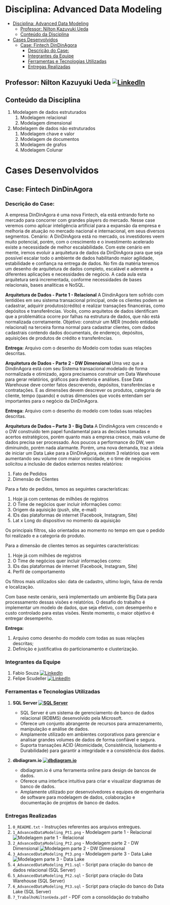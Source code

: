 # Disciplina: Advanced Data Modeling

- [Disciplina: Advanced Data Modeling](#disciplina-advanced-data-modeling)
  - [Professor: Nilton Kazuyuki Ueda ](#professor-nilton-kazuyuki-ueda-)
  - [Conteúdo da Disciplina](#conteúdo-da-disciplina)
- [Cases Desenvolvidos](#cases-desenvolvidos)
  - [Case: Fintech DinDinAgora](#case-fintech-dindinagora)
    - [Descrição do Case:](#descrição-do-case)
    - [Integrantes da Equipe](#integrantes-da-equipe)
    - [Ferramentas e Tecnologias Utilizadas](#ferramentas-e-tecnologias-utilizadas)
    - [Entregas Realizadas](#entregas-realizadas)

## Professor: Nilton Kazuyuki Ueda [![LinkedIn](https://img.shields.io/badge/LinkedIn-Profile-blue?style=flat-square&logo=linkedin)](https://www.linkedin.com/in/niltonkazuyukiueda/)

## Conteúdo da Disciplina
1. Modelagem de dados estruturados 
   1. Modelagem relacional
   2. Modelagem dimensional 
2. Modelagem de dados não estruturados
   1. Modelagem chave e valor
   2. Modelagem de documentos
   3. Modelagem de grafos
   4. Modelagem Colunar

# Cases Desenvolvidos
## Case: Fintech DinDinAgora
### Descrição do Case:
A empresa DinDinAgora é uma nova Fintech, ela está entrando forte no mercado para concorrer com grandes players do mercado.
Nesse case veremos como aplicar inteligência artificial para a expansão da empresa e melhoria de atuação no mercado nacional e internacional, em seus diversos segmentos.
Cenário: A DinDinAgora está no mercado, os investidores veem muito potencial, porém, com o crescimento e o investimento acelerado existe a necessidade de melhor escalabilidade. Com este cenário em mente, iremos evoluir a arquitetura de dados da DinDinAgora para que seja possível escalar todo o ambiente de dados habilitando maior agilidade, estabilidade e confiança na entrega de dados. No fim da matéria teremos um desenho de arquitetura de dados completo, escalável e aderente a diferentes aplicações e necessidades de negócio. A cada aula esta arquitetura será incrementada, conforme necessidades de bases relacionais, bases analíticas e NoSQL.

**Arquitetura de Dados - Parte 1 - Relacional**
A DindinAgora tem sofrido com lentidões em seu sistema transacional principal, onde os clientes podem se cadastrar, adquirir produtos(crédito) e realizar transações financeiras, como depósitos e transferências. Vocês, como arquitetos de dados identificam que a problemática ocorre por falhas na estrutura de dados, que não está normalizada corretamente. 
Objetivo: construir um MER (modelo entidade relacional) na terceira forma normal para cadastrar clientes, com dados cadastrais contendo dados documentais, de endereço, depósitos, aquisições de produtos de crédito e transferências.

**Entrega:** 
Arquivo com o desenho do Modelo com todas suas relações descritas.

**Arquitetura de Dados - Parte 2 - DW Dimensional**
Uma vez que a DindinAgora está com seu Sistema transacional modelado de forma normalizada e otimizado, agora precisamos construir um Data Warehouse para gerar relatórios, gráficos para diretoria e análises. Esse Data Warehouse deve conter fatos descrevendo, depósitos, transferências e contratações. E as dimensões devem descrever os produtos, categoria de cliente, tempo (quando) e outras dimensões que vocês entendam ser importantes para o negócio da DinDinAgora.

**Entrega:** 
Arquivo com o desenho do modelo com todas suas relações descritas.

**Arquitetura de Dados – Parte 3 - Big Data**
A DindinAgora vem crescendo e o DW construído tem papel fundamental para as decisões tomadas e acertos estratégicos, porém quanto mais a empresa cresce, mais volume de dados precisa ser processado. Aos poucos a performance do DW, vem diminuindo, porém nada alarmante. Porém, uma nova demanda, traz a ideia de iniciar um Data Lake para a DinDinAgora, existem 3 relatórios que vem aumentando seu volume com maior velocidade, e o time de negócios solicitou a inclusão de dados externos nestes relatórios: 
1.	Fato de Pedidos
2.	Dimensão de Clientes

Para a fato de pedidos, temos as seguintes características: 
1.	Hoje já com centenas de milhões de registros
2.	O Time de negócios quer incluir informações como:
   1. Origem da aquisição (push, site, e-mail)
   2. IDs das plataformas de internet (Facebook, Instagram, Site) 
   3. Lat x Long do dispositivo no momento da aquisição 
   
Os principais filtros, são orientados ao momento no tempo em que o pedido foi realizado e a categoria do produto.

Para a dimensão de clientes temos as seguintes características: 
1.	Hoje já com milhões de registros
2.	O Time de negócios quer incluir informações como: 
   1. IDs das plataformas de internet (Facebook, Instagram, Site) 
   2. Perfil de comportamento

Os filtros mais utilizados são: data de cadastro, ultimo login, faixa de renda e localização.

Com base neste cenário, será implementado um ambiente Big Data para processamento dessas visões e relatórios. O desafio do trabalho é implementar um modelo de dados, que seja efetivo, com desempenho e custo controlado para estas visões. Neste momento, o maior objetivo é entregar desempenho.

**Entrega:** 
1. Arquivo como desenho do modelo com todas as suas relações descritas;
2. Definição e justificativa do particionamento e clusterização.

### Integrantes da Equipe
1. Fabio Souza [![LinkedIn](https://img.shields.io/badge/LinkedIn-Profile-blue?style=flat-square&logo=linkedin)](https://www.linkedin.com/in/fabiomarcelosouza/)
2. Felipe Scudeller [![LinkedIn](https://img.shields.io/badge/LinkedIn-Profile-blue?style=flat-square&logo=linkedin)](https://www.linkedin.com/in/felipe-scudeller/)

### Ferramentas e Tecnologias Utilizadas
1. **SQL Server [![SQL Server](https://img.shields.io/badge/SQL_Server-Database-red?style=flat-square&logo=microsoft-sql-server)](https://docs.microsoft.com/en-us/sql/sql-server/?view=sql-server-ver15)**
   - SQL Server é um sistema de gerenciamento de banco de dados relacional (RDBMS) desenvolvido pela Microsoft.
   - Oferece um conjunto abrangente de recursos para armazenamento, manipulação e análise de dados.
   - Amplamente utilizado em ambientes corporativos para gerenciar e analisar grandes volumes de dados de forma confiável e segura.
   - Suporta transações ACID (Atomicidade, Consistência, Isolamento e Durabilidade) para garantir a integridade e a consistência dos dados.

2. **dbdiagram.io [![dbdiagram.io](https://img.shields.io/badge/dbdiagram.io-Database_Design-yellow?style=flat-square&logo=dbdiagram)](https://dbdiagram.io/)**
   - dbdiagram.io é uma ferramenta online para design de bancos de dados.
   - Oferece uma interface intuitiva para criar e visualizar diagramas de banco de dados.
   - Amplamente utilizado por desenvolvedores e equipes de engenharia de software para modelagem de dados, colaboração e documentação de projetos de banco de dados.

### Entregas Realizadas
1. `0_README.txt` - Instruções referentes aos arquivos entregues.
2. `1_AdvancedDataModeling_Pt1.png` - Modelagem parte 1 - Relacional
![Modelagem parte 1 - Relacional](./Case%20DinDinAgora/1_AdvancedDataModeling_Pt1.png)
3. `2_AdvancedDataModeling_Pt2.png` - Modelagem parte 2 - DW Dimensional
![Modelagem parte 2 - DW Dimensional](./Case%20DinDinAgora/2_AdvancedDataModeling_Pt2.png)
4. `3_AdvancedDataModeling_Pt3.png` - Modelagem parte 3 - Data Lake
![Modelagem parte 3 - Data Lake](./Case%20DinDinAgora/3_AdvancedDataModeling_Pt3.png)
1. `4_AdvancedDataModeling_Pt1.sql` - Script para criação do banco de dados relacional (SQL Server)
2. `5_AdvancedDataModeling_Pt2.sql` - Script para criação do Data Warehouse (SQL Server)
3. `6_AdvancedDataModeling_Pt3.sql` - Script para criação do banco do Data Lake (SQL Server)
4. `7_TrabalhoNiltonUeda.pdf` - PDF com a consolidação do trabalho